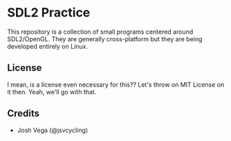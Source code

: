 # SDL2 Practice

This repository is a collection of small programs centered around
SDL2/OpenGL. They are generally cross-platform but they are being developed
entirely on Linux.

## License

I mean, is a license even necessary for this?? Let's throw on MIT License on it
then. Yeah, we'll go with that.

## Credits

- Josh Vega (@jsvcycling)
